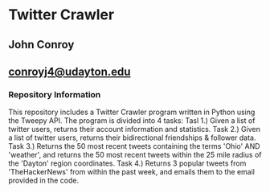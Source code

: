 # Twitter Crawler

## John Conroy
## <conroyj4@udayton.edu>

### Repository Information

This repository includes a Twitter Crawler program written in Python using the Tweepy API.
The program is divided into 4 tasks:
	Tasl 1.) Given a list of twitter users, returns their account information and statistics.
	Task 2.) Given a list of twitter users, returns their bidirectional friendships & follower data.
	Task 3.) Returns the 50 most recent tweets containing the terms 'Ohio' AND 'weather', and returns the 50 most recent tweets within the 25 mile radius of the 'Dayton' region coordinates.
	Task 4.) Returns 3 popular tweets from 'TheHackerNews' from within the past week, and emails them to the email provided in the code.